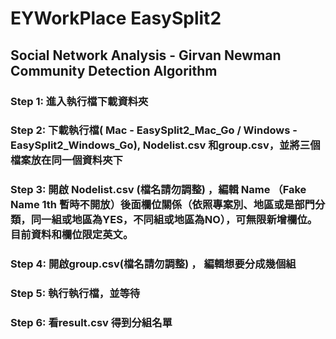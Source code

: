 # EYWorkPlace EasySplit2 

## Social Network Analysis - Girvan Newman Community Detection Algorithm 

### Step 1: 進入執行檔下載資料夾

### Step 2: 下載執行檔( Mac - EasySplit2_Mac_Go / Windows - EasySplit2_Windows_Go), Nodelist.csv 和group.csv，並將三個檔案放在同一個資料夾下

### Step 3: 開啟 Nodelist.csv (檔名請勿調整) ，編輯 Name （Fake Name 1th 暫時不開放）後面欄位關係（依照專案別、地區或是部門分類，同一組或地區為YES，不同組或地區為NO），可無限新增欄位。目前資料和欄位限定英文。

### Step 4: 開啟group.csv(檔名請勿調整) ， 編輯想要分成幾個組

### Step 5: 執行執行檔，並等待

### Step 6: 看result.csv 得到分組名單